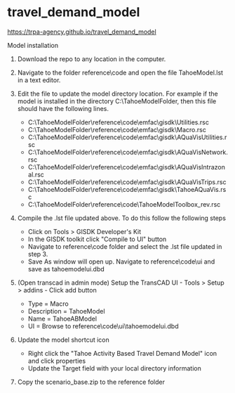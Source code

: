 # travel_demand_model

https://trpa-agency.github.io/travel_demand_model


Model installation

1. Download the repo to any location in the computer.

2. Navigate to the folder reference\code and open the file TahoeModel.lst in a text editor.

3. Edit the file to update the model directory location. For example if the model is installed in the directory C:\TahoeModelFolder, then this file should have the following lines.

    + C:\TahoeModelFolder\reference\code\emfac\gisdk\Utilities.rsc 
    + C:\TahoeModelFolder\reference\code\emfac\gisdk\Macro.rsc 
    + C:\TahoeModelFolder\reference\code\emfac\gisdk\AQuaVisUtilities.rsc 
    + C:\TahoeModelFolder\reference\code\emfac\gisdk\AQuaVisNetwork.rsc 
    + C:\TahoeModelFolder\reference\code\emfac\gisdk\AQuaVisIntrazonal.rsc 
    + C:\TahoeModelFolder\reference\code\emfac\gisdk\AQuaVisTrips.rsc 
    + C:\TahoeModelFolder\reference\code\emfac\gisdk\TahoeAQuaVis.rsc 
    + C:\TahoeModelFolder\reference\code\TahoeModelToolbox_rev.rsc 

4. Compile the .lst file updated above. To do this follow the following steps

    + Click on Tools > GISDK Developer's Kit
    + In the GISDK toolkit click "Compile to UI" button
    + Navigate to reference\code folder and select the .lst file updated in step 3.
    + Save As window will open up. Navigate to reference\code\ui and save as tahoemodelui.dbd

5. (Open transcad in admin mode) Setup the TransCAD UI - Tools > Setup > addins  - Click add button

    + Type = Macro
    + Description = TahoeModel
    + Name = TahoeABModel
    + UI = Browse to reference\code\ui\tahoemodelui.dbd

6. Update the model shortcut icon

    + Right click the "Tahoe Activity Based Travel Demand Model" icon and click properties
    + Update the Target field with your local directory information

7. Copy the scenario_base.zip to the reference folder 